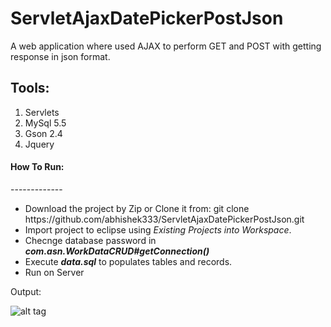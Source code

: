 ServletAjaxDatePickerPostJson
=============================

A web application where used AJAX to perform GET and POST with getting response in json format.

Tools:
-----
<ol>
  <li>Servlets</li>
  <li>MySql 5.5</li>
  <li>Gson 2.4</li>
  <li>Jquery</li>
</ol>

<h4>How To Run:</h4>
-------------
<ul>
  <li>Download the project by Zip or Clone it from: git clone https://github.com/abhishek333/ServletAjaxDatePickerPostJson.git</li>
  <li>Import project to eclipse using <i>Existing Projects into Workspace</i>.</li>
  <li>Checnge database password in <b><i>com.asn.WorkDataCRUD#getConnection()</i></b></li>
  <li>Execute <b><i>data.sql</i></b> to populates tables and records.</li>
  <li>Run on Server</li>
</ul>

Output:

![alt tag](http://jmp.sh/gVw3Ae5)
